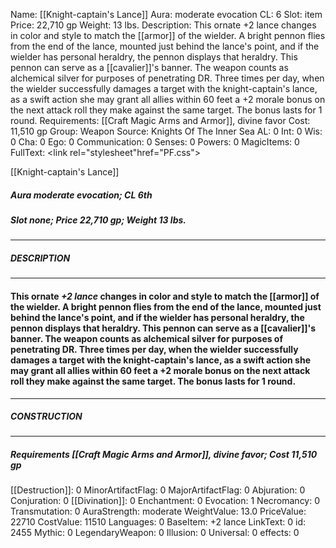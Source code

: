 Name: [[Knight-captain's Lance]]
Aura: moderate evocation
CL: 6
Slot: item
Price: 22,710 gp
Weight: 13 lbs.
Description: This ornate +2 lance changes in color and style to match the [[armor]] of the wielder. A bright pennon flies from the end of the lance, mounted just behind the lance's point, and if the wielder has personal heraldry, the pennon displays that heraldry. This pennon can serve as a [[cavalier]]'s banner. The weapon counts as alchemical silver for purposes of penetrating DR. Three times per day, when the wielder successfully damages a target with the knight-captain's lance, as a swift action she may grant all allies within 60 feet a +2 morale bonus on the next attack roll they make against the same target. The bonus lasts for 1 round.
Requirements: [[Craft Magic Arms and Armor]], divine favor
Cost: 11,510 gp
Group: Weapon
Source: Knights Of The Inner Sea
AL: 0
Int: 0
Wis: 0
Cha: 0
Ego: 0
Communication: 0
Senses: 0
Powers: 0
MagicItems: 0
FullText: <link rel="stylesheet"href="PF.css"><div class="heading"><p class="alignleft">[[Knight-captain's Lance]]</p><div style="clear: both;"></div></div><div><h5><b>Aura </b>moderate evocation; <b>CL </b>6th</h5><h5><b>Slot </b>none; <b>Price </b>22,710 gp; <b>Weight </b>13 lbs.</h5></div><hr/><div><h5><b>DESCRIPTION</b></h5></div><hr/><div><h4><p>This ornate <i>+2 lance</i> changes in color and style to match the [[armor]] of the wielder. A bright pennon flies from the end of the lance, mounted just behind the lance's point, and if the wielder has personal heraldry, the pennon displays that heraldry. This pennon can serve as a [[cavalier]]'s banner. The weapon counts as alchemical silver for purposes of penetrating DR. Three times per day, when the wielder successfully damages a target with the knight-captain's lance, as a swift action she may grant all allies within 60 feet a +2 morale bonus on the next attack roll they make against the same target. The bonus lasts for 1 round.</p></h4></div><hr/><div><h5><b>CONSTRUCTION</b></h5></div><hr/><div><h5><b>Requirements </b>[[Craft Magic Arms and Armor]], <i>divine favor</i>; <b>Cost </b>11,510 gp</h5></div>
[[Destruction]]: 0
MinorArtifactFlag: 0
MajorArtifactFlag: 0
Abjuration: 0
Conjuration: 0
[[Divination]]: 0
Enchantment: 0
Evocation: 1
Necromancy: 0
Transmutation: 0
AuraStrength: moderate
WeightValue: 13.0
PriceValue: 22710
CostValue: 11510
Languages: 0
BaseItem: +2 lance
LinkText: 0
id: 2455
Mythic: 0
LegendaryWeapon: 0
Illusion: 0
Universal: 0
effects: 0
